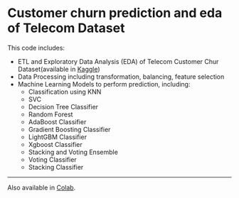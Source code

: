 # Customer churn prediction and eda of Telecom Dataset
This code includes:
- ETL and Exploratory Data Analysis (EDA) of Telecom Customer Chur Dataset(available in [Kaggle](https://www.kaggle.com/datasets/blastchar/telco-customer-churn))
- Data Processing including transformation, balancing, feature selection
- Machine Learning Models to perform prediction, including:
    - Classification using KNN
    - SVC
    - Decision Tree Classifier
    - Random Forest
    - AdaBoost Classifier
    - Gradient Boosting Classifier
    - LightGBM Classifier
    - Xgboost Classifier
    - Stacking and Voting Ensemble
    - Voting Classifier
    - Stacking Classifier

---

Also available in [Colab](https://colab.research.google.com/drive/1WMAMZLoUUsCxDdPuS-PNcTH4UwnFHNiD).